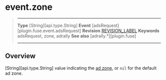 # event.zone

> --------------------- ------------------------------------------------------------------------------------------
> __Type__              [String][api.type.String]
> __Event__             [adsRequest][plugin.fuse.event.adsRequest]
> __Revision__          [REVISION_LABEL](REVISION_URL)
> __Keywords__          adsRequest, zone, adrally
> __See also__			[adrally.*][plugin.fuse]
> --------------------- ------------------------------------------------------------------------------------------

## Overview

[String][api.type.String] value indicating the [ad&nbsp;zone](http://wiki.fuseboxx.com/index.php/Ad_Zones), or `nil` for the default ad zone.